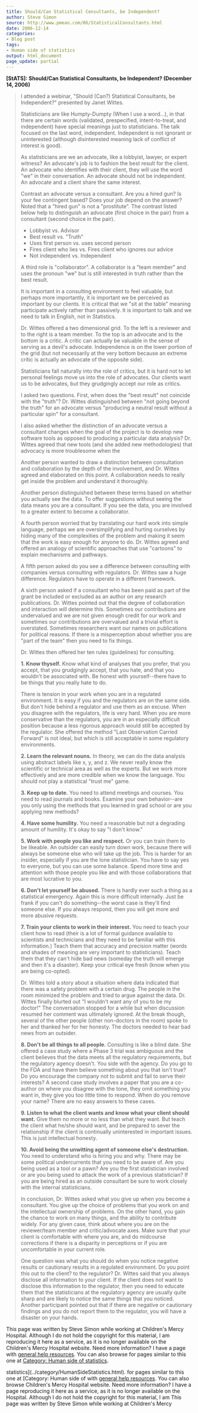 ```yaml
---
title: Should/Can Statistical Consultants, be Independent?
author: Steve Simon
source: http://www.pmean.com/06/StatisticalConsultants.html
date: 2006-12-14
categories:
- Blog post
tags:
- Human side of statistics
output: html_document
page_update: partial
---
```

**[StATS]:** **Should/Can Statistical
Consultants, be Independent? (December 14, 2006)**

> I attended a webinar, "Should (Can?) Statistical Consultants, be
> Independent?" presented by Janet Wittes.
>
> Statisticians are like Humpty-Dumpty (When I use a word\...), in that
> there are certain words (validated, prespecified, intent-to-treat, and
> independent) have special meanings just to statisticians. The talk
> focused on the last word, independent. Independent is not ignorant or
> uninterested (although disinterested meaning lack of conflict of
> interest is good).
>
> As statisticians are we an advocate, like a lobbyist, lawyer, or
> expert witness? An advocate's job is to fashion the best result for
> the client. An advocate who identifies with their client, they will
> use the word "we" in their conversation. An advocate should not be
> independent. An advocate and a client share the same interest.
>
> Contrast an advocate versus a consultant. Are you a hired gun? Is your
> fee contingent based? Does your job depend on the answer? Noted that a
> "hired gun" is not a "prostitute". The contrast listed below help
> to distinguish an advocate (first choice in the pair) from a
> consultant (second choice in the pair).
>
> -   Lobbyist vs. Advisor
> -   Best result vs. "Truth"
> -   Uses first person vs. uses second person
> -   Fires client who lies vs. Fires client who ignores our advice
> -   Not independent vs. Independent
>
> A third role is "collaborator". A collaborator is a "team member"
> and uses the pronoun "we" but is still interested in truth rather
> than the best result.
>
> It is important in a consulting environment to feel valuable, but
> perhaps more importantly, it is important we be perceived as important
> by our clients. It is critical that we "sit at the table" meaning
> participate actively rather than passively. It is important to talk
> and we need to talk in English, not in Statistics.
>
> Dr. Wittes offered a two dimensional grid. To the left is a reviewer
> and to the right is a team member. To the top is an advocate and to
> the bottom is a critic. A critic can actually be valuable in the sense
> of serving as a devil's advocate. Independence is on the lower
> portion of the grid (but not necessarily at the very bottom because an
> extreme critic is actually an advocate of the opposite side).
>
> Statisticians fall naturally into the role of critics, but it is hard
> not to let personal feelings move us into the role of advocates. Our
> clients want us to be advocates, but they grudgingly accept our role
> as critics.
>
> I asked two questions. First, when does the "best result" not
> coincide with the "truth"? Dr. Wittes distinguished between "not
> going beyond the truth" for an advocate versus "producing a neutral
> result without a particular spin" for a consultant.
>
> I also asked whether the distinction of an advocate versus a
> consultant changes when the goal of the project is to develop new
> software tools as opposed to producing a particular data analysis? Dr.
> Wittes agreed that new tools (and she added new methodologies) that
> advocacy is more troublesome when the
>
> Another person wanted to draw a distinction between consultation and
> collaboration by the depth of the involvement, and Dr. Wittes agreed
> and elaborated on this point. A collaboration needs to really get
> inside the problem and understand it thoroughly.
>
> Another person distinguished between these terms based on whether you
> actually see the data. To offer suggestions without seeing the data
> means you are a consultant. If you see the data, you are involved to a
> greater extent to become a collaborator.
>
> A fourth person worried that by translating our hard work into simple
> language, perhaps we are oversimplifying and hurting ourselves by
> hiding many of the complexities of the problem and making it seem that
> the work is easy enough for anyone to do. Dr. Wittes agreed and
> offered an analogy of scientific approaches that use "cartoons" to
> explain mechanisms and pathways.
>
> A fifth person asked do you see a difference between consulting with
> companies versus consulting with regulators. Dr. Wittes saw a huge
> difference. Regulators have to operate in a different framework.
>
> A sixth person asked if a consultant who has been paid as part of the
> grant be included or excluded as an author on any research
> publications. Dr. Wittes pointed out that the degree of collaboration
> and interaction will determine this. Sometimes our contributions are
> undervalued and we are not given enough credit for our work and
> sometimes our contributions are overvalued and a trivial effort is
> overstated. Sometimes researchers want our names on publications for
> political reasons. If there is a misperception about whether you are
> "part of the team" then you need to fix things.
>
> Dr. Wittes then offered her ten rules (guidelines) for consulting.
>
> **1. Know thyself.** Know what kind of analyses that you prefer, that
> you accept, that you grudgingly accept, that you hate, and that you
> wouldn't be associated with. Be honest with yourself\--there have to
> be things that you really hate to do.
>
> There is tension in your work when you are in a regulated environment.
> It is easy if you and the regulators are on the same side. But don't
> hide behind a regulator and use them as an excuse. When you disagree
> with the regulators, life is very hard. When you are more conservative
> than the regulators, you are in an especially difficult position
> because a less rigorous approach would still be accepted by the
> regulator. She offered the method "Last Observation Carried Forward"
> is not ideal, but which is still acceptable in some regulatory
> environments.
>
> **2. Learn the relevant nouns.** In theory, we can do the data
> analysis using abstract labels like x, y, and z. We never really know
> the scientific or technical area as well as the experts. But we work
> more effectively and are more credible when we know the language. You
> should not play a statistical "trust me" game.
>
> **3. Keep up to date.** You need to attend meetings and courses. You
> need to read journals and books. Examine your own behavior\--are you
> only using the methods that you learned in grad school or are you
> applying new methods?
>
> **4. Have some humility.** You need a reasonable but not a degrading
> amount of humility. It's okay to say "I don't know."
>
> **5. Work with people you like and respect.** Or you can train them to
> be likeable. An outsider can easily turn down work, because there will
> always be someone else who will take up the job. This is harder for an
> insider, especially if you are the lone statistician. You have to say
> yes to everyone, but you can use some balance. Spend more time and
> attention with those people you like and with those collaborations
> that are most lucrative to you.
>
> **6. Don't let yourself be abused.** There is hardly ever such a
> thing as a statistical emergency. Again this is more difficult
> internally. Just be frank if you can't do something\--the worst case
> is they'll find someone else. If you always respond, then you will
> get more and more abusive requests.
>
> **7. Train your clients to work in their interest.** You need to teach
> your client how to read (their is a lot of formal guidance available
> to scientists and technicians and they need to be familiar with this
> information.) Teach them that accuracy and precision matter (words and
> shades of meaning are very important to statisticians). Teach them
> that they can't hide bad news (someday the truth will emerge and then
> it's a disaster). Keep your critical eye fresh (know when you are
> being co-opted).
>
> Dr. Wittes told a story about a situation where data indicated that
> there was a safety problem with a certain drug. The people in the room
> minimized the problem and tried to argue against the data. Dr. Wittes
> finally blurted out "I wouldn't want any of you to be my doctor!"
> The conversation stopped for a while but when discussion resumed her
> comment was ultimately ignored. At the break though, several of the
> other people (other non-doctors in the room) spoke to her and thanked
> her for her honesty. The doctors needed to hear bad news from an
> outsider.
>
> **8. Don't be all things to all people.** Consulting is like a blind
> date. She offered a case study where a Phase 3 trial was ambiguous and
> the client believes that the data meets all the regulatory
> requirements, but the regulatory agency doesn't. You side with the
> agency. Do you go to the FDA and have them believe something about you
> that isn't true? Do you encourage the company not to submit and fail
> to serve their interests? A second case study involves a paper that
> you are a co-author on where you disagree with the tone, they omit
> something you want in, they give you too little time to respond. When
> do you remove your name? There are no easy answers to these cases.
>
> **9. Listen to what the client wants and know what your client should
> want.** Give them no more or no less than what they want. But teach
> the client what he/she should want, and be prepared to sever the
> relationship if the client is continually uninterested in important
> issues. This is just intellectual honesty.
>
> **10. Avoid being the unwitting agent of someone else's
> destruction.** You need to understand who is hiring you and why. There
> may be some political undercurrents that you need to be aware of. Are
> you being used as a tool or a pawn? Are you the first statistician
> involved or are you being used to attack the work of a previous
> statistician? If you are being hired as an outside consultant be sure
> to work closely with the internal statisticians.
>
> In conclusion, Dr. Wittes asked what you give up when you become a
> consultant. You give up the choice of problems that you work on and
> the intellectual ownership of problems. On the other hand, you gain
> the chance to work on many things, and the ability to contribute
> widely. For any given case, think about where you are on the
> reviewer/team member and critic/advocate axes. Make sure that your
> client is comfortable with where you are, and do midcourse corrections
> if there is a disparity in perceptions or if you are uncomfortable in
> your current role.
>
> One question was what you should do when you notice negative results
> or cautionary results in a regulated environment. Do you point this
> out to the client? to the regulator? Dr. Wittes said that you always
> disclose all information to your client. If the client does not want
> to disclose this information to the regulator, then you need to
> educate them that the statisticians at the regulatory agency are
> usually quite sharp and are likely to notice the same things that you
> noticed. Another participant pointed out that if there are negative or
> cautionary findings and you do not report them to the regulator, you
> will have a disaster on your hands.

This page was written by Steve Simon while working at Children's Mercy
Hospital. Although I do not hold the copyright for this material, I am
reproducing it here as a service, as it is no longer available on the
Children's Mercy Hospital website. Need more information? I have a page
with [general help resources](../GeneralHelp.html). You can also browse
for pages similar to this one at [Category: Human side of
statistics](../category/HumanSideStatistics.html).
<!---More--->
statistics](../category/HumanSideStatistics.html).
for pages similar to this one at [Category: Human side of
with [general help resources](../GeneralHelp.html). You can also browse
Children's Mercy Hospital website. Need more information? I have a page
reproducing it here as a service, as it is no longer available on the
Hospital. Although I do not hold the copyright for this material, I am
This page was written by Steve Simon while working at Children's Mercy

<!---Do not use
**[StATS]:** **Should/Can Statistical
This page was written by Steve Simon while working at Children's Mercy
Hospital. Although I do not hold the copyright for this material, I am
reproducing it here as a service, as it is no longer available on the
Children's Mercy Hospital website. Need more information? I have a page
with [general help resources](../GeneralHelp.html). You can also browse
for pages similar to this one at [Category: Human side of
statistics](../category/HumanSideStatistics.html).
page_update: partial
--->

